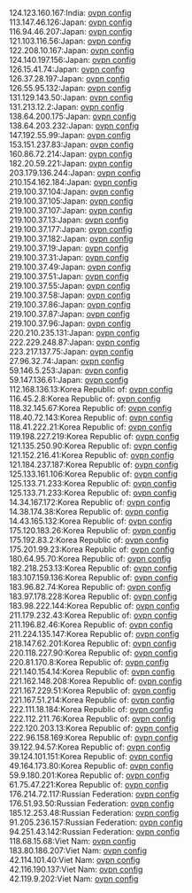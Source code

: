 124.123.160.167:India: [ovpn config](vpn/124_123_160_167.ovpn)  
113.147.46.126:Japan: [ovpn config](vpn/113_147_46_126.ovpn)  
116.94.46.207:Japan: [ovpn config](vpn/116_94_46_207.ovpn)  
121.103.116.56:Japan: [ovpn config](vpn/121_103_116_56.ovpn)  
122.208.10.167:Japan: [ovpn config](vpn/122_208_10_167.ovpn)  
124.140.197.156:Japan: [ovpn config](vpn/124_140_197_156.ovpn)  
126.15.41.74:Japan: [ovpn config](vpn/126_15_41_74.ovpn)  
126.37.28.197:Japan: [ovpn config](vpn/126_37_28_197.ovpn)  
126.55.95.132:Japan: [ovpn config](vpn/126_55_95_132.ovpn)  
131.129.143.50:Japan: [ovpn config](vpn/131_129_143_50.ovpn)  
131.213.12.2:Japan: [ovpn config](vpn/131_213_12_2.ovpn)  
138.64.200.175:Japan: [ovpn config](vpn/138_64_200_175.ovpn)  
138.64.203.232:Japan: [ovpn config](vpn/138_64_203_232.ovpn)  
147.192.55.99:Japan: [ovpn config](vpn/147_192_55_99.ovpn)  
153.151.237.83:Japan: [ovpn config](vpn/153_151_237_83.ovpn)  
160.86.72.214:Japan: [ovpn config](vpn/160_86_72_214.ovpn)  
182.20.59.221:Japan: [ovpn config](vpn/182_20_59_221.ovpn)  
203.179.136.244:Japan: [ovpn config](vpn/203_179_136_244.ovpn)  
210.154.162.184:Japan: [ovpn config](vpn/210_154_162_184.ovpn)  
219.100.37.104:Japan: [ovpn config](vpn/219_100_37_104.ovpn)  
219.100.37.105:Japan: [ovpn config](vpn/219_100_37_105.ovpn)  
219.100.37.107:Japan: [ovpn config](vpn/219_100_37_107.ovpn)  
219.100.37.13:Japan: [ovpn config](vpn/219_100_37_13.ovpn)  
219.100.37.177:Japan: [ovpn config](vpn/219_100_37_177.ovpn)  
219.100.37.182:Japan: [ovpn config](vpn/219_100_37_182.ovpn)  
219.100.37.19:Japan: [ovpn config](vpn/219_100_37_19.ovpn)  
219.100.37.31:Japan: [ovpn config](vpn/219_100_37_31.ovpn)  
219.100.37.49:Japan: [ovpn config](vpn/219_100_37_49.ovpn)  
219.100.37.51:Japan: [ovpn config](vpn/219_100_37_51.ovpn)  
219.100.37.55:Japan: [ovpn config](vpn/219_100_37_55.ovpn)  
219.100.37.58:Japan: [ovpn config](vpn/219_100_37_58.ovpn)  
219.100.37.86:Japan: [ovpn config](vpn/219_100_37_86.ovpn)  
219.100.37.87:Japan: [ovpn config](vpn/219_100_37_87.ovpn)  
219.100.37.96:Japan: [ovpn config](vpn/219_100_37_96.ovpn)  
220.210.235.131:Japan: [ovpn config](vpn/220_210_235_131.ovpn)  
222.229.248.87:Japan: [ovpn config](vpn/222_229_248_87.ovpn)  
223.217.137.75:Japan: [ovpn config](vpn/223_217_137_75.ovpn)  
27.96.32.74:Japan: [ovpn config](vpn/27_96_32_74.ovpn)  
59.146.5.253:Japan: [ovpn config](vpn/59_146_5_253.ovpn)  
59.147.136.61:Japan: [ovpn config](vpn/59_147_136_61.ovpn)  
112.168.136.13:Korea Republic of: [ovpn config](vpn/112_168_136_13.ovpn)  
116.45.2.8:Korea Republic of: [ovpn config](vpn/116_45_2_8.ovpn)  
118.32.145.67:Korea Republic of: [ovpn config](vpn/118_32_145_67.ovpn)  
118.40.72.143:Korea Republic of: [ovpn config](vpn/118_40_72_143.ovpn)  
118.41.222.21:Korea Republic of: [ovpn config](vpn/118_41_222_21.ovpn)  
119.198.227.219:Korea Republic of: [ovpn config](vpn/119_198_227_219.ovpn)  
121.135.250.90:Korea Republic of: [ovpn config](vpn/121_135_250_90.ovpn)  
121.152.216.41:Korea Republic of: [ovpn config](vpn/121_152_216_41.ovpn)  
121.184.237.187:Korea Republic of: [ovpn config](vpn/121_184_237_187.ovpn)  
125.133.161.106:Korea Republic of: [ovpn config](vpn/125_133_161_106.ovpn)  
125.133.71.233:Korea Republic of: [ovpn config](vpn/125_133_71_233.ovpn)  
125.133.71.233:Korea Republic of: [ovpn config](vpn/125_133_71_233.ovpn)  
14.34.167.172:Korea Republic of: [ovpn config](vpn/14_34_167_172.ovpn)  
14.38.174.38:Korea Republic of: [ovpn config](vpn/14_38_174_38.ovpn)  
14.43.165.132:Korea Republic of: [ovpn config](vpn/14_43_165_132.ovpn)  
175.120.183.26:Korea Republic of: [ovpn config](vpn/175_120_183_26.ovpn)  
175.192.83.2:Korea Republic of: [ovpn config](vpn/175_192_83_2.ovpn)  
175.201.99.23:Korea Republic of: [ovpn config](vpn/175_201_99_23.ovpn)  
180.64.95.70:Korea Republic of: [ovpn config](vpn/180_64_95_70.ovpn)  
182.218.253.13:Korea Republic of: [ovpn config](vpn/182_218_253_13.ovpn)  
183.107.159.136:Korea Republic of: [ovpn config](vpn/183_107_159_136.ovpn)  
183.96.82.74:Korea Republic of: [ovpn config](vpn/183_96_82_74.ovpn)  
183.97.178.228:Korea Republic of: [ovpn config](vpn/183_97_178_228.ovpn)  
183.98.222.144:Korea Republic of: [ovpn config](vpn/183_98_222_144.ovpn)  
211.179.232.43:Korea Republic of: [ovpn config](vpn/211_179_232_43.ovpn)  
211.196.82.46:Korea Republic of: [ovpn config](vpn/211_196_82_46.ovpn)  
211.224.135.147:Korea Republic of: [ovpn config](vpn/211_224_135_147.ovpn)  
218.147.62.201:Korea Republic of: [ovpn config](vpn/218_147_62_201.ovpn)  
220.118.227.90:Korea Republic of: [ovpn config](vpn/220_118_227_90.ovpn)  
220.81.170.8:Korea Republic of: [ovpn config](vpn/220_81_170_8.ovpn)  
221.140.154.14:Korea Republic of: [ovpn config](vpn/221_140_154_14.ovpn)  
221.162.148.208:Korea Republic of: [ovpn config](vpn/221_162_148_208.ovpn)  
221.167.229.51:Korea Republic of: [ovpn config](vpn/221_167_229_51.ovpn)  
221.167.51.214:Korea Republic of: [ovpn config](vpn/221_167_51_214.ovpn)  
222.111.18.184:Korea Republic of: [ovpn config](vpn/222_111_18_184.ovpn)  
222.112.211.76:Korea Republic of: [ovpn config](vpn/222_112_211_76.ovpn)  
222.120.203.13:Korea Republic of: [ovpn config](vpn/222_120_203_13.ovpn)  
222.96.158.169:Korea Republic of: [ovpn config](vpn/222_96_158_169.ovpn)  
39.122.94.57:Korea Republic of: [ovpn config](vpn/39_122_94_57.ovpn)  
39.124.101.151:Korea Republic of: [ovpn config](vpn/39_124_101_151.ovpn)  
49.164.173.80:Korea Republic of: [ovpn config](vpn/49_164_173_80.ovpn)  
59.9.180.201:Korea Republic of: [ovpn config](vpn/59_9_180_201.ovpn)  
61.75.47.221:Korea Republic of: [ovpn config](vpn/61_75_47_221.ovpn)  
176.214.72.117:Russian Federation: [ovpn config](vpn/176_214_72_117.ovpn)  
176.51.93.50:Russian Federation: [ovpn config](vpn/176_51_93_50.ovpn)  
185.12.253.48:Russian Federation: [ovpn config](vpn/185_12_253_48.ovpn)  
91.205.236.157:Russian Federation: [ovpn config](vpn/91_205_236_157.ovpn)  
94.251.43.142:Russian Federation: [ovpn config](vpn/94_251_43_142.ovpn)  
118.68.15.68:Viet Nam: [ovpn config](vpn/118_68_15_68.ovpn)  
183.80.186.207:Viet Nam: [ovpn config](vpn/183_80_186_207.ovpn)  
42.114.101.40:Viet Nam: [ovpn config](vpn/42_114_101_40.ovpn)  
42.116.190.137:Viet Nam: [ovpn config](vpn/42_116_190_137.ovpn)  
42.119.9.202:Viet Nam: [ovpn config](vpn/42_119_9_202.ovpn)  
